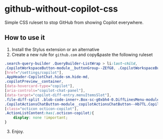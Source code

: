 # github-without-copilot-css
Simple CSS ruleset to stop GitHub from showing Copilot everywhere.

## How to use it

1. Install the Stylus extension or an alternative
2. Create a new rule for `github.com` and copy&paste the following ruleset
   
```css
.search-query-builder .QueryBuilder-ListWrap > li:last-child,
.CopilotWorkspaceButton-module__buttonGroup--ZEfG8, .CopilotWorkspaceButton-module__buttonGroup--ZEfG8>div:first-child,
[href="/settings/copilot"],
.AppHeader-CopilotChat.hide-sm.hide-md,
.copilotPreview__container,
[data-hovercard-type="copilot"],
[aria-controls="copilot-chat-panel"],
[data-target="copilot-diff-entry.menuItemsSlot"],
.file-diff-split .blob-code-inner+.Box-sc-g0xbh4-0.DiffLinesMenu-module__diff-button-container--UrMbh.prc-ButtonGroup-ButtonGroup-vcMeG,
.CopilotActionsChatButton-module__copilotActionsChatButton--Hb7TL.CopilotActionsChatButton-module__expanded--XgruB,
[class="octicon octicon-copilot"],
.ActionListContent:has(.octicon-copilot){
    display: none !important;
}
```

3. Enjoy.
